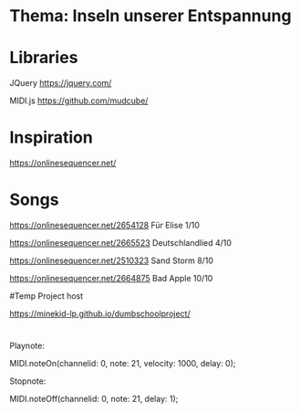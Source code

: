 # Thema: Inseln unserer Entspannung

# Libraries

JQuery https://jquery.com/

MIDI.js https://github.com/mudcube/

# Inspiration

https://onlinesequencer.net/

# Songs

https://onlinesequencer.net/2654128 Für Elise 1/10

https://onlinesequencer.net/2665523 Deutschlandlied 4/10

https://onlinesequencer.net/2510323 Sand Storm 8/10

https://onlinesequencer.net/2664875 Bad Apple 10/10

#Temp Project host

https://minekid-lp.github.io/dumbschoolproject/

#

Playnote:

MIDI.noteOn(channelid: 0, note: 21, velocity: 1000, delay: 0);

Stopnote:

MIDI.noteOff(channelid: 0, note: 21, delay: 1);
